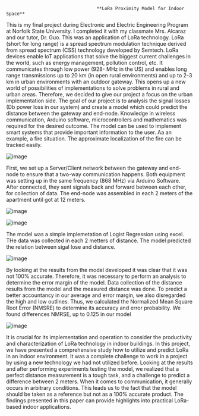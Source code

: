                                       **LoRa Proximity Model for Indoor Space**

  This is my final project during Electronic and Electric Engineering Program at Norfolk State University. I completed it with my classmate Mrs. Alcaraz and our tutor, Dr. Guo. This was an application of LoRa technology. LoRa (short for long range) is a spread spectrum modulation technique derived from spread spectrum (CSS) technology developed by Semtech. LoRa devices enable IoT applications that solve the biggest current challenges in the world, such as energy management, pollution control, etc. It communicates through low power (928- MHz in the US) and enables long range transmissions up to 20 km (in open rural environments) and up to 2-3 km in urban environments with an outdoor gateway. This opens up a new world of possibilities of implementations to solve problems in rural and urban areas. Therefore, we decided to give our project a focus on the urban implementation side. 
  The goal of our project is to analysis the signal losses (Db power loss in our system) and create a model which could predict the distance between the gateway and end-node. Knowledge in wireless communication, Arduino software, microcontrollers and mathematics was required for the desired outcome. The model can be used to implement smart systems that provide important information to the user. Aa an example, a fire situation. The approximate localization of the fire can be tracked easily.
  
![image](https://user-images.githubusercontent.com/75848451/152470563-a9249107-9ed8-4a67-be20-d2fda14682b8.png)
  
  First, we set up a Server/Client network between the gateway and end-node to ensure that a two-way communication happens. Both equipment was setting up in the same frequency (868 MHz) via Arduino Software. After connected, they sent signals back and forward between each other, for collection of data. The end-node was assembled in each 2 meters of the apartment until got at 12 meters. 
  
![image](https://user-images.githubusercontent.com/75848451/152471446-9d7e0162-a00a-42af-a59a-9d70112a557c.png)

![image](https://user-images.githubusercontent.com/75848451/152471608-20d1e98a-e0d7-4a19-ac75-395d7cb1adf9.png)


  The model was a simple implemetation of Logist Regression using excel. THe data was collected in each 2 metters of distance. The model predicted the relation between sigal lose and distance.
  
![image](https://user-images.githubusercontent.com/75848451/152471989-5b7da8f0-dbfb-4940-b408-7c9d9bd9815b.png)

  By looking at the results from the model developed it was clear that it was not 100% accurate. Therefore, it was necessary to perform an analysis to determine the error margin of the model. Data collection of the distance results from the model and the measured distance was done. To predict a better accountancy in our average and error margin, we also disregarded the high and low outlines. Thus, we calculated the Normalized Mean Square Root Error (NMSRE) to determine its accuracy and error probability. We found differences NMRSE, up to 0.125 in our model
  
![image](https://user-images.githubusercontent.com/75848451/152472106-4ae01d49-8cbd-4c6c-9987-4ba4ed65b477.png)

  It is crucial for its implementation and operation to consider the productivity and characterization of LoRa technology in indoor buildings. In this project, we have presented a comprehensive study how to utilize and predict LoRa in an indoor environment. It was a complete challenge to work in a project by using a new technology we had not utilized before. Looking at the results and after performing experiments testing the model, we realized that a perfect distance measurement is a tough task, and a challenge to predict a difference between 2 meters. When it comes to communication, it generally occurs in arbitrary conditions. This leads us to the fact that the model should be taken as a reference but not as a 100% accurate product. The findings presented in this paper can provide highlights into practical LoRa-based indoor applications.
